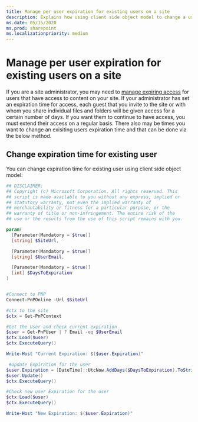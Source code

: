 ```yaml
---
title: Manage per user expiration for existing users on a site
description: Explains how using client side object model to change a users expiration date for sharing links
ms.date: 05/15/2020
ms.prod: sharepoint
ms.localizationpriority: medium
---
```


# Manage per user expiration for existing users on a site

If you are a site administrator, you may need to [manage expiring access](https://support.office.com/article/manage-guest-expiration-for-a-site-25bee24f-42ad-4ee8-8402-4186eed74dea) for users that have access to content on your site. If your administrator has set an expiration time for access, each guest that you invite to the site or with whom you share individual files and folders will be given access for a certain number of days. If you want them to continue to have access, you must extend their access on a regular basis. There also may be times you want to change an exisiting users expiration time and that can be done via the below method.

## Change expiration time for existing user

You can change expiration time for existing user using client side object model:

```powershell
## DISCLAIMER:
## Copyright (c) Microsoft Corporation. All rights reserved. This
## script is made available to you without any express, implied or
## statutory warranty, not even the implied warranty of
## merchantability or fitness for a particular purpose, or the
## warranty of title or non-infringement. The entire risk of the
## use or the results from the use of this script remains with you.

param(
  [Parameter(Mandatory = $true)]
  [string] $SiteUrl,

  [Parameter(Mandatory = $true)]
  [string] $UserEmail,

  [Parameter(Mandatory = $true)]
  [int] $DaysToExpiration
)


#Connect to PNP
Connect-PnPOnline -Url $SiteUrl

#ctx to the site
$ctx = Get-PnPContext

#Get the User and check current expiration
$user = Get-PnPUser | ? Email -eq $UserEmail
$ctx.Load($user)
$ctx.ExecuteQuery()

Write-Host "Current Expiration: $($user.Expiration)"

 #Update Expiration for the user
$user.Expiration = [DateTime]::UtcNow.AddDays($DaysToExpiration).ToString("yyyy-MM-ddTHH:mm:ssZ")
$user.Update()
$ctx.ExecuteQuery()

#Check new user Expiration for the user
$ctx.Load($user)
$ctx.ExecuteQuery()

Write-Host "New Expiration: $($user.Expiration)"
```
